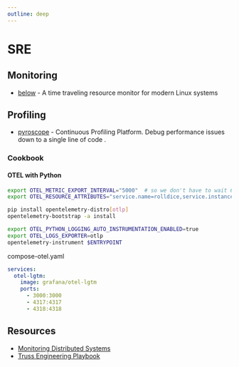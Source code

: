 ```yaml
---
outline: deep
---
```


# SRE

## Monitoring

- [below](https://github.com/facebookincubator/below) - A time traveling resource monitor for modern Linux systems


## Profiling

- [pyroscope](https://github.com/grafana/pyroscope) - Continuous Profiling Platform. Debug performance issues down to a single line of code .


### Cookbook

#### OTEL with Python

```bash
export OTEL_METRIC_EXPORT_INTERVAL="5000"  # so we don't have to wait 60s for metrics
export OTEL_RESOURCE_ATTRIBUTES="service.name=rolldice,service.instance.id=localhost:8082"

pip install opentelemetry-distro[otlp]
opentelemetry-bootstrap -a install

export OTEL_PYTHON_LOGGING_AUTO_INSTRUMENTATION_ENABLED=true
export OTEL_LOGS_EXPORTER=otlp
opentelemetry-instrument $ENTRYPOINT
```

compose-otel.yaml

```yaml
services:
  otel-lgtm:
    image: grafana/otel-lgtm
    ports:
      - 3000:3000
      - 4317:4317
      - 4318:4318
```

## Resources

- [Monitoring Distributed Systems](https://sre.google/sre-book/monitoring-distributed-systems/)
- [Truss Engineering Playbook](https://playbook.truss.dev/docs)
